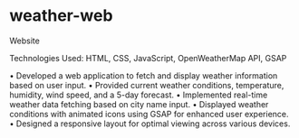 # weather-web

Website 

Technologies Used: HTML, CSS, JavaScript, OpenWeatherMap API, GSAP


•	Developed a web application to fetch and display weather information based on user input.
•	Provided current weather conditions, temperature, humidity, wind speed, and a 5-day forecast.
•	Implemented real-time weather data fetching based on city name input.
•	Displayed weather conditions with animated icons using GSAP for enhanced user experience.
•	Designed a responsive layout for optimal viewing across various devices.
